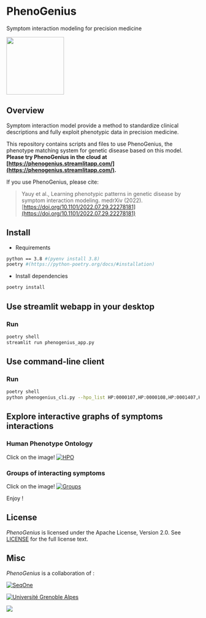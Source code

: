 # PhenoGenius

Symptom interaction modeling for precision medicine

<img src="https://raw.githubusercontent.com/kyauy/PhenoGenius/main/data/img/phenogenius.png" width="150" height="150">

## Overview

Symptom interaction model provide a method to standardize clinical descriptions and fully exploit phenotypic data in precision medicine.

This repository contains scripts and files to use PhenoGenius, the phenotype matching system for genetic disease based on this model. **Please try PhenoGenius in the cloud at [https://phenogenius.streamlitapp.com/](https://phenogenius.streamlitapp.com/).**

If you use PhenoGenius, please cite:
> Yauy et al., Learning phenotypic patterns in genetic disease by symptom interaction modeling. medrXiv (2022). [https://doi.org/10.1101/2022.07.29.22278181](https://doi.org/10.1101/2022.07.29.22278181)

## Install

- Requirements

```bash
python == 3.8 #(pyenv install 3.8)
poetry #(https://python-poetry.org/docs/#installation)
```

- Install dependencies

```bash
poetry install
```

## Use streamlit webapp in your desktop

### Run

```bash
poetry shell
streamlit run phenogenius_app.py
```

## Use command-line client

### Run

```bash
poetry shell
python phenogenius_cli.py --hpo_list HP:0000107,HP:0000108,HP:0001407,HP:0005562 --result_file PKD1.tsv
```

## Explore interactive graphs of symptoms interactions

### Human Phenotype Ontology

Click on the image!
[![HPO](data/graph/onto_image.png)](https://ouestware.gitlab.io/retina/beta/#/graph/?url=https%3A%2F%2Fraw.githubusercontent.com%2Fkyauy%2FPhenoGenius%2Fmain%2Fdata%2Fgraph%2Fontology.gexf&r=v&n=n3453&sa=r&ca=f&st[]=n&st[]=f)

### Groups of interacting symptoms

Click on the image!
[![Groups](data/graph/group_image.png)](https://ouestware.gitlab.io/retina/beta/#/graph/?url=https%3A%2F%2Fraw.githubusercontent.com%2Fkyauy%2FPhenoGenius%2Fmain%2Fdata%2Fgraph%2F390groups.gexf&r=v&n=n16738&sa=r&ca[]=f&ca[]=l&st=f&ls=5oGenius%2Fmain%2Fdata%2Fgraph%2Fontology.gexf&r=v&n=n3453&sa=r&ca=f&st[]=n&st[]=f)

Enjoy !

## License

*PhenoGenius* is licensed under the Apache License, Version 2.0. See [LICENSE](LICENSE) for the full license text.

## Misc

*PhenoGenius* is a collaboration of :

[![SeqOne](data/img/logo-seqone.png)](https://seqone.com/)

[![Université Grenoble Alpes](data/img/logo-uga.png)](https://iab.univ-grenoble-alpes.fr/)

<a href="https://www.chu-grenoble.fr/content/service-de-genetique-genomique-et-procreation"><img src="https://www.chu-grenoble.fr/sites/all/themes/acti_main/tpl/img/logo.png"></a>
